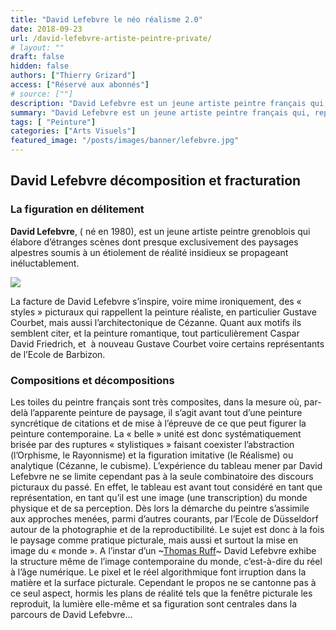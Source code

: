 ```yaml
---
title: "David Lefebvre le néo réalisme 2.0"
date: 2018-09-23
url: /david-lefebvre-artiste-peintre-private/
# layout: ""
draft: false
hidden: false
authors: ["Thierry Grizard"]
access: ["Réservé aux abonnés"]
# source: [""]
description: "David Lefebvre est un jeune artiste peintre français qui, reprenant Courbet et le moif du paysage romantique, revisite le réalisme pour le destructuer"
summary: "David Lefebvre est un jeune artiste peintre français qui, reprenant Courbet et le moif du paysage romantique, revisite le réalisme pour le destructuer"
tags: [ "Peinture"]
categories: ["Arts Visuels"]
featured_image: "/posts/images/banner/lefebvre.jpg"
---
```

## David Lefebvre décomposition et fracturation

### La figuration en délitement

**David Lefebvre**, ( né en 1980), est un jeune artiste peintre grenoblois qui élabore d’étranges scènes dont presque exclusivement des paysages alpestres soumis à un étiolement de réalité insidieux se propageant inéluctablement.

![](/posts/images/lefebvre/david-lefebvre-solo-show-surcher-paris-france.005-834x1024.jpg)

La facture de David Lefebvre s’inspire, voire mime ironiquement, des « styles » picturaux qui rappellent la peinture réaliste, en particulier Gustave Courbet, mais aussi l’architectonique de Cézanne. Quant aux motifs ils semblent citer, et la peinture romantique, tout particulièrement Caspar David Friedrich, et  à nouveau Gustave Courbet voire certains représentants de l’Ecole de Barbizon.

### Compositions et décompositions

Les toiles du peintre français sont très composites, dans la mesure où, par-delà l’apparente peinture de paysage, il s’agit avant tout d’une peinture syncrétique de citations et de mise à l’épreuve de ce que peut figurer la peinture contemporaine. La « belle » unité est donc systématiquement brisée par des ruptures « stylistiques » faisant coexister l’abstraction (l’Orphisme, le Rayonnisme) et la figuration imitative (le Réalisme) ou analytique (Cézanne, le cubisme). L’expérience du tableau mener par David Lefebvre ne se limite cependant pas à la seule combinatoire des discours picturaux du passé. En effet, le tableau est avant tout considéré en tant que représentation, en tant qu’il est une image (une transcription) du monde physique et de sa perception. Dès lors la démarche du peintre s’assimile aux approches menées, parmi d’autres courants, par l’Ecole de Düsseldorf autour de la photographie et de la reproductibilité. Le sujet est donc à la fois le paysage comme pratique picturale, mais aussi et surtout la mise en image du « monde ». A l’instar d’un ~[Thomas Ruff](/thomas-ruff/)~ David Lefebvre exhibe la structure même de l’image contemporaine du monde, c’est-à-dire du réel à l’âge numérique. Le pixel et le réel algorithmique font irruption dans la matière et la surface picturale. Cependant le propos ne se cantonne pas à ce seul aspect, hormis les plans de réalité tels que la fenêtre picturale les reproduit, la lumière elle-même et sa figuration sont centrales dans la parcours de David Lefebvre...